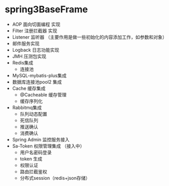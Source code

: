 ﻿# spring3BaseFrame

- AOP      面向切面编程 实现
- Filter   注册拦截器 实现
- Listener 监听器 （主要作用是做一些初始化的内容添加工作，如参数和对象）
- 邮件服务实现
- Logback 日志功能实现
- JMH 压测包实现
- Redis集成
  - 连接池
- MySQL-mybatis-plus集成
- 数据库连接池pool2 集成
- Cache 缓存集成
  - @Cacheable 缓存管理
  - 缓存序列化
- Rabbitmq集成
  - 队列动态配置
  - 死信队列
  - 推送确认
  - 消费确认
- Spring Admin 监控服务接入
- Sa-Token 权限管理集成 （接入中）
  - 用户名密码登录
  - token 生成
  - 权限认证
  - 路由拦截鉴权
  - 分布式session（redis+json存储）
